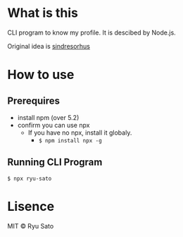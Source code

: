 # What is this

CLI program to know my profile.
It is descibed by Node.js.

Original idea is [sindresorhus](https://github.com/sindresorhus/sindresorhus)

# How to use

## Prerequires

- install npm (over 5.2)
- confirm you can use npx
    - If you have no npx, install it globaly.
        - `$ npm install npx -g`

## Running CLI Program 

```
$ npx ryu-sato
```

# Lisence

MIT © Ryu Sato
